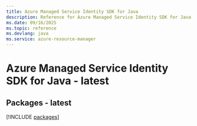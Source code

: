 ```yaml
---
title: Azure Managed Service Identity SDK for Java
description: Reference for Azure Managed Service Identity SDK for Java
ms.date: 09/16/2025
ms.topic: reference
ms.devlang: java
ms.service: azure-resource-manager
---
```

# Azure Managed Service Identity SDK for Java - latest
## Packages - latest
[!INCLUDE [packages](managed-service-identity-index.md)]